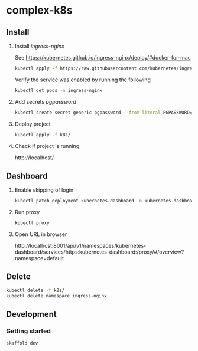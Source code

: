 # complex-k8s

## Install

1. Install *ingress-nginx*

    See https://kubernetes.github.io/ingress-nginx/deploy/#docker-for-mac

    ```bash
    kubectl apply -f https://raw.githubusercontent.com/kubernetes/ingress-nginx/controller-v0.47.0/deploy/static/provider/cloud/deploy.yaml
    ```

    Verify the service was enabled by running the following

    ```bash
    kubectl get pods -n ingress-nginx
    ```

2. Add secrets *pgpassword*

    ```bash
    kubectl create secret generic pgpassword --from-literal PGPASSWORD=password
    ```

3. Deploy project

    ```bash
    kubectl apply -f k8s/
    ```

4. Check if project is running

    http://localhost/

## Dashboard

1. Enable skipping of login

    ```bash
    kubectl patch deployment kubernetes-dashboard -n kubernetes-dashboard --type 'json' -p '[{"op": "add", "path": "/spec/template/spec/containers/0/args/-", "value": "--enable-skip-login"}]'
    ```

2. Run proxy

    ```bash
    kubectl proxy
    ```

3. Open URL in browser

    http://localhost:8001/api/v1/namespaces/kubernetes-dashboard/services/https:kubernetes-dashboard:/proxy/#/overview?namespace=default

## Delete

```bash
kubectl delete -f k8s/
kubectl delete namespace ingress-nginx
```

## Development

### Getting started

```bash
skaffold dev
```
